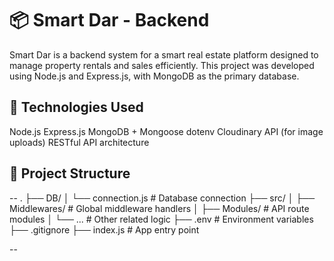 # 📦 Smart Dar - Backend

Smart Dar is a backend system for a smart real estate platform designed to manage property rentals and sales efficiently. This project was developed using Node.js and Express.js, with MongoDB as the primary database.

## 🧰 Technologies Used

Node.js
Express.js
MongoDB + Mongoose
dotenv
Cloudinary API (for image uploads)
RESTful API architecture

## 📁 Project Structure

--
.
├── DB/
│   └── connection.js         # Database connection
├── src/
│   ├── Middlewares/          # Global middleware handlers
│   ├── Modules/              # API route modules
│   └── ...                   # Other related logic
├── .env                      # Environment variables
├── .gitignore
├── index.js                  # App entry point

--
